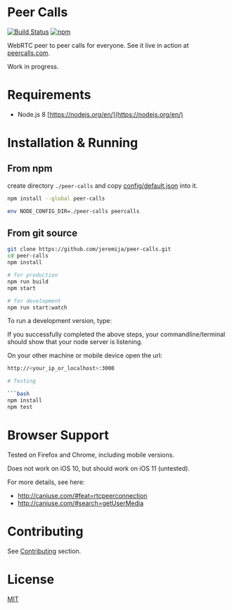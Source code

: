 # Peer Calls

[![Build Status](https://travis-ci.org/jeremija/peer-calls.svg?branch=master)](https://travis-ci.org/jeremija/peer-calls) [![npm](https://img.shields.io/npm/v/peer-calls.svg)](https://www.npmjs.com/package/peer-calls)

WebRTC peer to peer calls for everyone. See it live in action at
[peercalls.com](https://peercalls.com).

Work in progress.

# Requirements
 - Node.js 8 [https://nodejs.org/en/](https://nodejs.org/en/)

# Installation & Running

## From npm

create directory `./peer-calls` and copy [config/default.json](https://raw.githubusercontent.com/jeremija/peer-calls/master/config/default.json) into it.

```bash
npm install --global peer-calls

env NODE_CONFIG_DIR=./peer-calls peercalls
```

## From git source

```bash
git clone https://github.com/jeremija/peer-calls.git
cd peer-calls
npm install

# for production
npm run build
npm start

# for development
npm run start:watch
```

To run a development version, type:



If you successfully completed the above steps, your commandline/terminal should
show that your node server is listening.

On your other machine or mobile device open the url:

```bash
http://<your_ip_or_localhost>:3000

# Testing

```bash
npm install
npm test
```

# Browser Support

Tested on Firefox and Chrome, including mobile versions.

Does not work on iOS 10, but should work on iOS 11 (untested).

For more details, see here:

- http://caniuse.com/#feat=rtcpeerconnection
- http://caniuse.com/#search=getUserMedia

# Contributing

See [Contributing](CONTRIBUTING.md) section.

# License

[MIT](LICENSE)
